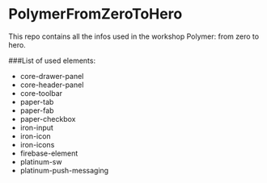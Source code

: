 # PolymerFromZeroToHero

This repo contains all the infos used in the workshop Polymer: from zero to hero.

###List of used elements:
  * core-drawer-panel
  * core-header-panel
  * core-toolbar
  * paper-tab
  * paper-fab
  * paper-checkbox
  * iron-input
  * iron-icon
  * iron-icons
  * firebase-element
  * platinum-sw
  * platinum-push-messaging
  
